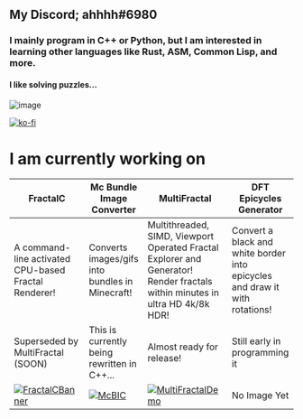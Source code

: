 ## My Discord; ahhhh#6980
### I mainly program in C++ or Python, but I am interested in learning other languages like Rust, ASM, Common Lisp, and more.
#### I like solving puzzles...
![image](https://projecteuler.net/profile/ahhhh6980.png)

[![ko-fi](https://ko-fi.com/img/githubbutton_sm.svg)](https://ko-fi.com/T6T55DUPL)

# I am currently working on
| FractalC | Mc Bundle Image Converter | MultiFractal | DFT Epicycles Generator |
|----------|---------------------------| ------------ | ----------------------- |
| A command-line activated CPU-based Fractal Renderer!| Converts images/gifs into bundles in Minecraft!| Multithreaded, SIMD, Viewport Operated Fractal Explorer and Generator! Render fractals within minutes in ultra HD 4k/8k HDR! | Convert a black and white border into epicycles and draw it with rotations! |
|Superseded by MultiFractal (SOON)|This is currently being rewritten in C++...| Almost ready for release! | Still early in programming it |
|[![FractalCBanner](https://ninja.dog/24RWVN.png)](https://github.com/ahhhh6980/FractalC)|[![McBIC](https://ninja.dog/jrUYHH.png)](https://github.com/ahhhh6980/McBundleImageConverter)| [![MultiFractalDemo](https://ninja.dog/EqAMTO.jpg)]() | No Image Yet |
